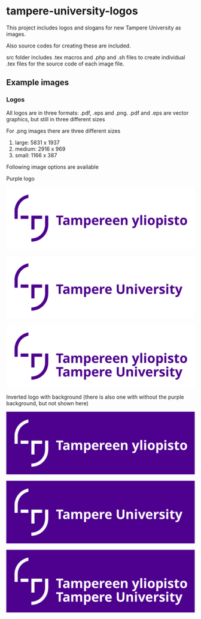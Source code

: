 # tampere-university-logos
This project includes logos and slogans for new Tampere University as images.

Also source codes for creating these are included.

src folder includes .tex macros and .php and .sh files to create individual .tex files for the source code of each image file.

## Example images

### Logos

All logos are in three formats: .pdf, .eps and .png. .pdf and .eps are vector graphics, but still in three different sizes

For .png images there are three different sizes

1. large: 5831 x 1937
2. medium: 2916 x 969
3. small: 1166 x 387

Following image options are available

Purple logo

![alt text](https://raw.githubusercontent.com/stenvala/tampere-university-logos/master/img/logo-fi-purple-small.png "FI")

![alt text](https://raw.githubusercontent.com/stenvala/tampere-university-logos/master/img/logo-en-purple-small.png "EN")

![alt text](https://raw.githubusercontent.com/stenvala/tampere-university-logos/master/img/logo-fi-en-purple-small.png "FI and EN")


Inverted logo with background (there is also one with without the purple background, but not shown here)

![alt text](https://raw.githubusercontent.com/stenvala/tampere-university-logos/master/img/logo-fi-inverted-with-bg-small.png "FI")

![alt text](https://raw.githubusercontent.com/stenvala/tampere-university-logos/master/img/logo-en-inverted-with-bg-small.png "EN")

![alt text](https://raw.githubusercontent.com/stenvala/tampere-university-logos/master/img/logo-fi-en-inverted-with-bg-small.png "FI and EN")
